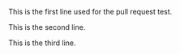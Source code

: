 This is the first line used for the pull request test.

This is the second line.

This is the third line.
